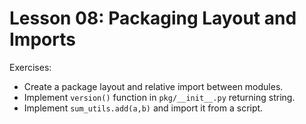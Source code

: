 # Lesson 08: Packaging Layout and Imports

Exercises:
- Create a package layout and relative import between modules.
- Implement `version()` function in `pkg/__init__.py` returning string.
- Implement `sum_utils.add(a,b)` and import it from a script.


